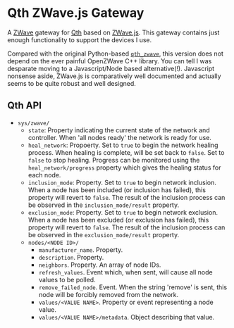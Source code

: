 Qth ZWave.js Gateway
====================

A [ZWave](http://www.z-wave.com/) gateway for
[Qth](https://github.com/mossblaser/qth) based on
[ZWave.js](https://github.com/zwave-js/node-zwave-js). This gateway contains
just enough functionality to support the devices I use.

Compared with the original Python-based
[`qth_zwave`](https://github.com/mossblaser/qth_zwave), this version does not
depend on the ever painful OpenZWave C++ library. You can tell I was desparate
moving to a Javascript/Node based alternative(!). Javascript nonsense aside,
ZWave.js is comparatively well documented and actually seems to be quite robust
and well designed.


Qth API
-------

* `sys/zwave/`
  * `state`: Property indicating the current state of the network and
    controller. When 'all nodes ready' the network is ready for use.
  * `heal_network`: Propoerty. Set to `true` to begin the network healing
    process. When healing is complete, will be set back to `false`. Set to
    `false` to stop healing. Progress can be monitored using the
    `heal_network/progress` property which gives the healing status for each
    node.
  * `inclusion_mode`: Property. Set to `true` to begin network inclusion. When
    a node has been included (or inclusion has failed), this property will
    revert to `false`. The result of the inclusion process can be observed in
    the `inclusion_mode/result` property.
  * `exclusion_mode`: Property. Set to `true` to begin network exclusion. When
    a node has been excluded (or exclusion has failed), this property will
    revert to `false`. The result of the inclusion process can be observed in
    the `exclusion_mode/result` property.
  * `nodes/<NODE ID>/`
    * `manufacturer_name`. Property.
    * `description`. Property.
    * `neighbors`. Property. An array of node IDs.
    * `refresh_values`. Event which, when sent, will cause all node values to
      be polled.
    * `remove_failed_node`. Event. When the string 'remove' is sent, this node
      will be forcibly removed from the network.
    * `values/<VALUE NAME>`. Property or event representing a node value.
    * `values/<VALUE NAME>/metadata`. Object describing that value.
